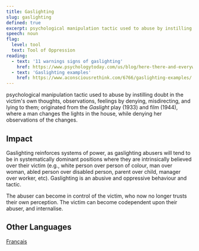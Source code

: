 ```yaml
---
title: Gaslighting
slug: gaslighting
defined: true
excerpt: psychological manipulation tactic used to abuse by instilling doubt in the victim's own thoughts, observations, feelings by denying, misdirecting, and lying to them; from the Gaslight play (1933) and film (1944)
speech: noun
flag:
  level: tool
  text: Tool of Oppression
reading:
  - text: '11 warnings signs of gaslighting'
    href: https://www.psychologytoday.com/us/blog/here-there-and-everywhere/201701/11-warning-signs-gaslighting
  - text: 'Gaslighting examples'
    href: https://www.aconsciousrethink.com/6766/gaslighting-examples/
---
```


psychological manipulation tactic used to abuse by instilling doubt in the victim's own thoughts, observations, feelings by denying, misdirecting, and lying to them; originated from the *Gaslight* play (1933) and film (1944), where a man changes the lights in the house, while denying her observations of the changes.

## Impact

Gaslighting reinforces systems of power, as gaslighting abusers will tend to be in systematically dominant positions where they are intrinsically believed over their victim (e.g., white person over person of colour, man over woman, abled person over disabled person, parent over child, manager over worker, etc). Gaslighting is an abusive and oppressive behaviour and tactic.

The abuser can become in control of the victim, who now no longer trusts their own perception. The victim can become codependent upon their abuser, and internalise.

## Other Languages

[Français](/definitions/fr_FR/gaslighting)
